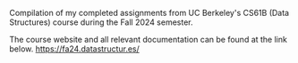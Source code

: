Compilation of my completed assignments from UC Berkeley's 
CS61B (Data Structures) course during the Fall 2024 semester.

The course website and all relevant documentation can be found at the link below.
https://fa24.datastructur.es/
